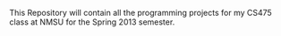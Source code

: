 This Repository will contain all the programming projects for my CS475 class at
NMSU for the Spring 2013 semester.